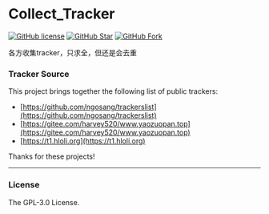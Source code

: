 # Collect_Tracker

[![GitHub license](https://img.shields.io/github/license/QiXing1217/collect_tracker.svg?style=flat-square&color=4285dd&logo=github)](https://github.com/QiXing1217/collect_tracker/)
[![GitHub Star](https://img.shields.io/github/stars/QiXing1217/collect_tracker.svg?style=flat-square&label=Star&color=4285dd&logo=github)](https://github.com/QiXing1217/collect_tracker/)
[![GitHub Fork](https://img.shields.io/github/forks/QiXing1217/collect_tracker.svg?style=flat-square&label=Fork&color=4285dd&logo=github)](https://github.com/QiXing1217/collect_tracker/)

各方收集tracker，只求全，但还是会去重

### Tracker Source

This project brings together the following list of public trackers:
* [https://github.com/ngosang/trackerslist](https://github.com/ngosang/trackerslist)
* [https://gitee.com/harvey520/www.yaozuopan.top](https://gitee.com/harvey520/www.yaozuopan.top)
* [https://t1.hloli.org](https://t1.hloli.org)

Thanks for these projects!

****

### License
The GPL-3.0 License.  